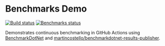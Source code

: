 # Benchmarks Demo

[![Build status][build-badge]][build-status] [![Benchmarks status][benchmark-badge]][benchmark-status]

Demonstrates continuous benchmarking in GitHub Actions using [BenchmarkDotNet][benchmarkdotnet]
and [martincostello/benchmarkdotnet-results-publisher][benchmarkdotnet-results-publisher].

[benchmarkdotnet]: https://github.com/dotnet/BenchmarkDotNet
[benchmarkdotnet-results-publisher]: https://github.com/martincostello/benchmarkdotnet-results-publisher
[benchmark-badge]: https://github.com/martincostello/benchmarks-demo/actions/workflows/benchmark.yml/badge.svg?branch=main&event=push
[benchmark-status]: https://github.com/martincostello/benchmarks-demo/actions?query=workflow%3Abenchmark+branch%3Amain+event%3Apush "Continuous benchmarks for this project"
[build-badge]: https://github.com/martincostello/benchmarks-demo/actions/workflows/build.yml/badge.svg?branch=main&event=push
[build-status]: https://github.com/martincostello/benchmarks-demo/actions?query=workflow%3Abuild+branch%3Amain+event%3Apush "Continuous integration for this project"
